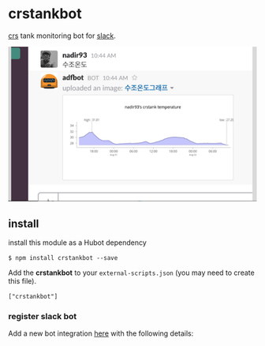 # crstankbot
[crs](https://www.theaquariumwiki.com/Caridina_cf._cantonensis) tank monitoring bot for
[slack](https://slack.com).

![crstankbot](https://raw.githubusercontent.com/nadir93/crstankbot/master/res/crstankbot.png)

## install 

install this module as a Hubot dependency

```
$ npm install crstankbot --save
```

Add the **crstankbot** to your `external-scripts.json` (you may need to create this file).

```
["crstankbot"]
```

### register slack bot 

Add a new bot integration [here](https://slack.com/services/new/bot) with the
following details:
